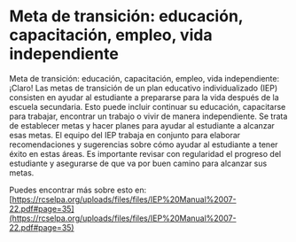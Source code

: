# Meta de transición: educación, capacitación, empleo, vida independiente
Meta de transición: educación, capacitación, empleo, vida independiente: ¡Claro! Las metas de transición de un plan educativo individualizado (IEP) consisten en ayudar al estudiante a prepararse para la vida después de la escuela secundaria. Esto puede incluir continuar su educación, capacitarse para trabajar, encontrar un trabajo o vivir de manera independiente. Se trata de establecer metas y hacer planes para ayudar al estudiante a alcanzar esas metas. El equipo del IEP trabaja en conjunto para elaborar recomendaciones y sugerencias sobre cómo ayudar al estudiante a tener éxito en estas áreas. Es importante revisar con regularidad el progreso del estudiante y asegurarse de que va por buen camino para alcanzar sus metas.

Puedes encontrar más sobre esto en: [https://rcselpa.org/uploads/files/files/IEP%20Manual%2007-22.pdf#page=35](https://rcselpa.org/uploads/files/files/IEP%20Manual%2007-22.pdf#page=35)

